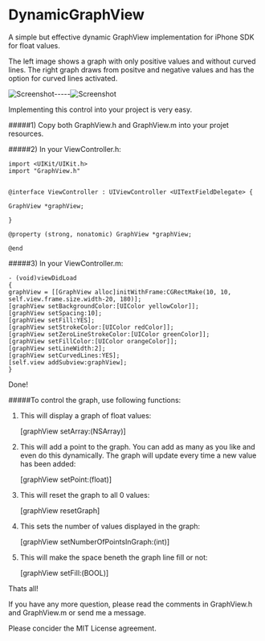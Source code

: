 DynamicGraphView
================

A simple but effective dynamic GraphView implementation for iPhone SDK for float values.

The left image shows a graph with only positive values and without curved lines. The right graph draws from positve and negative values and has the option for curved lines activated.

![Screenshot](http://i.imgur.com/Kur98cx.png)-----![Screenshot](http://i.imgur.com/uN8ddq8.jpg)

Implementing this control into your project is very easy.

#####1) Copy both GraphView.h and GraphView.m into your projet resources.

#####2) In your ViewController.h:


    import <UIKit/UIKit.h>
    import "GraphView.h"


    @interface ViewController : UIViewController <UITextFieldDelegate> {
    
    GraphView *graphView;
    
    }

    @property (strong, nonatomic) GraphView *graphView;

    @end

#####3) In your ViewController.m:

    - (void)viewDidLoad 
    {
    graphView = [[GraphView alloc]initWithFrame:CGRectMake(10, 10, self.view.frame.size.width-20, 180)];
    [graphView setBackgroundColor:[UIColor yellowColor]];
    [graphView setSpacing:10];
    [graphView setFill:YES];
    [graphView setStrokeColor:[UIColor redColor]];
    [graphView setZeroLineStrokeColor:[UIColor greenColor]];
    [graphView setFillColor:[UIColor orangeColor]];
    [graphView setLineWidth:2];
    [graphView setCurvedLines:YES];
    [self.view addSubview:graphView];
    }

Done!

#####To control the graph, use following functions:

1) This will display a graph of float values:

    [graphView setArray:(NSArray)]

2) This will add a point to the graph. You can add as many as you like and even do this dynamically. The graph will update every time a new value has been added:

    [graphView setPoint:(float)]

3) This will reset the graph to all 0 values:

    [graphView resetGraph]

4) This sets the number of values displayed in the graph:

    [graphView setNumberOfPointsInGraph:(int)]

5) This will make the space beneth the graph line fill or not:

    [graphView setFill:(BOOL)]

Thats all! 

If you have any more question, please read the comments in GraphView.h and GraphView.m or send me a message.

Please concider the MIT License agreement.


